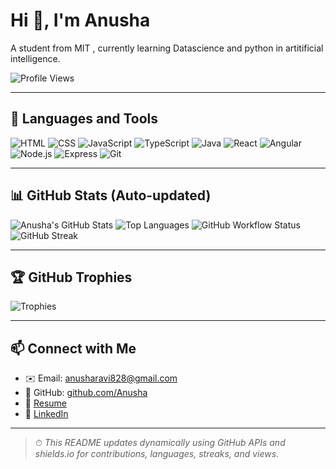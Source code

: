 # Hi 👋, I'm Anusha

A student from MIT , currently learning Datascience and python in artitificial intelligence.

![Profile Views](https://komarev.com/ghpvc/?username=Anusha&label=Profile%20views&color=0e75b6&style=flat)

---

## 🔧 Languages and Tools

![HTML](<img src="https://upload.wikimedia.org/wikipedia/commons/6/61/HTML5_logo_and_wordmark.svg" alt="HTML5 Logo" width="100"/>)
![CSS](https://upload.wikimedia.org/wikipedia/commons/6/62/CSS3_logo.svg)
![JavaScript](<img src="https://img.shields.io/badge/JavaScript-F7DF1E?style=flat-square&logo=javascript&logoColor=black" alt="JavaScript">)
![TypeScript](https://img.shields.io/badge/TypeScript-3178C6?style=flat-square&logo=typescript&logoColor=white)
![Java](<img src="https://img.shields.io/badge/Java-007396?style=flat-square&logo=java&logoColor=white" alt="Java">)
![React](<img src="https://img.shields.io/badge/React-20232A?style=flat-square&logo=react&logoColor=61DAFB" alt="React">)
![Angular](<img src="https://img.shields.io/badge/Angular-DD0031?style=flat-square&logo=angular&logoColor=white" alt="Angular">)
![Node.js](<img src="https://img.shields.io/badge/Node.js-339933?style=flat-square&logo=nodedotjs&logoColor=white" alt="Node.js">)
![Express](<img src="https://img.shields.io/badge/Express.js-000000?style=flat-square&logo=express&logoColor=white" alt="Express.js">)
![Git](<img src="https://upload.wikimedia.org/wikipedia/commons/3/3f/Git_icon.svg" alt="Git Logo" width="100"/>)


---

## 📊 GitHub Stats (Auto-updated)

![Anusha's GitHub Stats](https://github-readme-stats.vercel.app/api?username=Anusharavi05&show_icons=true&theme=default&count_private=true)
![Top Languages](https://github-readme-stats.vercel.app/api/top-langs/?username=Anusharavi05&layout=compact&theme=default)
![GitHub Workflow Status](https://img.shields.io/github/workflow/status/Anusharavi05/repo-problemsolving/CI)
![GitHub Streak](https://streak-stats.demolab.com/?user=Anusharavi05&theme=default)

---

## 🏆 GitHub Trophies

![Trophies](https://github-profile-trophy.vercel.app/?username=Anusharavi05&theme=flat&column=7)

---

## 📫 Connect with Me

- ✉️ Email: [anusharavi828@gmail.com](mailto:anusha828@gmail.com)
- 💼 GitHub: [github.com/Anusha](https://github.com/Anusha)
- 🔗 [Resume](https://drive.google.com/file/d/your_resume_link_here/view?usp=drive_link)
- 💼 [LinkedIn](https://www.linkedin.com/in/your-linkedin)

---

> ⏱ *This README updates dynamically using GitHub APIs and shields.io for contributions, languages, streaks, and views.*
